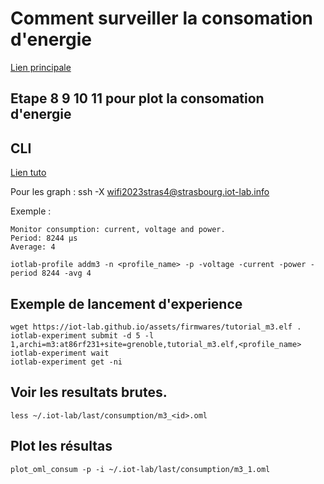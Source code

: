 # Comment surveiller la consomation d'energie
[Lien principale](https://www.iot-lab.info/legacy/tutorials/monitoring-consumption-m3/)

## Etape 8 9 10 11 pour plot la consomation d'energie

## CLI
[Lien tuto](https://iot-lab.github.io/docs/tools/consumption-monitoring/)

Pour les graph : 
   ssh -X wifi2023stras4@strasbourg.iot-lab.info

Exemple : 

    Monitor consumption: current, voltage and power.
    Period: 8244 µs
    Average: 4

    iotlab-profile addm3 -n <profile_name> -p -voltage -current -power -period 8244 -avg 4

## Exemple de lancement d'experience

    wget https://iot-lab.github.io/assets/firmwares/tutorial_m3.elf .
    iotlab-experiment submit -d 5 -l 1,archi=m3:at86rf231+site=grenoble,tutorial_m3.elf,<profile_name>
    iotlab-experiment wait
    iotlab-experiment get -ni

## Voir les resultats brutes.
    less ~/.iot-lab/last/consumption/m3_<id>.oml

## Plot les résultas
    plot_oml_consum -p -i ~/.iot-lab/last/consumption/m3_1.oml
